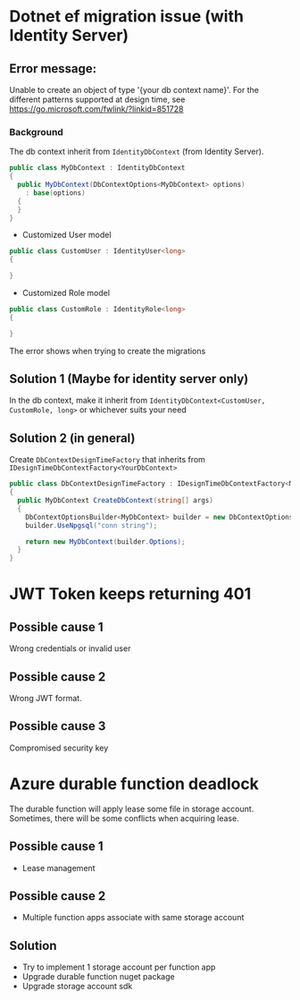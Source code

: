 # Dotnet ef migration issue (with Identity Server)

## Error message:

Unable to create an object of type '{your db context name}'. For the different patterns supported at design time, see https://go.microsoft.com/fwlink/?linkid=851728

### Background

The db context inherit from `IdentityDbContext` (from Identity Server).

```c#
public class MyDbContext : IdentityDbContext
{
  public MyDbContext(DbContextOptions<MyDbContext> options)
    : base(options)
  {
  }
}
```

- Customized User model

```c#
public class CustomUser : IdentityUser<long>
{

}
```

- Customized Role model

```c#
public class CustomRole : IdentityRole<long>
{

}
```

The error shows when trying to create the migrations

## Solution 1 (Maybe for identity server only)

In the db context, make it inherit from `IdentityDbContext<CustomUser, CustomRole, long>` or whichever suits your need

## Solution 2 (in general)

Create `DbContextDesignTimeFactory` that inherits from `IDesignTimeDbContextFactory<YourDbContext>`

```c#
public class DbContextDesignTimeFactory : IDesignTimeDbContextFactory<MyDbContext>
{
  public MyDbContext CreateDbContext(string[] args)
  {
    DbContextOptionsBuilder<MyDbContext> builder = new DbContextOptionsBuilder<MyDbContext>();
    builder.UseNpgsql("conn string");

    return new MyDbContext(builder.Options);
  }
}
```

# JWT Token keeps returning 401

## Possible cause 1

Wrong credentials or invalid user

## Possible cause 2

Wrong JWT format.

## Possible cause 3

Compromised security key

# Azure durable function deadlock

The durable function will apply lease some file in storage account. Sometimes, there will be some conflicts when acquiring lease.

## Possible cause 1

- Lease management

## Possible cause 2

- Multiple function apps associate with same storage account

## Solution

- Try to implement 1 storage account per function app
- Upgrade durable function nuget package
- Upgrade storage account sdk
